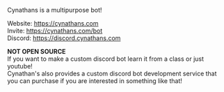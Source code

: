 Cynathans is a multipurpose bot!

Website: https://cynathans.com                                                                                       
Invite: https://cynathans.com/bot                                                                        
Discord: https://discord.cynathans.com

**NOT OPEN SOURCE**                                                                                                 
If you want to make a custom discord bot learn it from a class or just youtube!                                                              
Cynathan's also provides a custom discord bot development service that you can purchase if you are interested in something like that!

